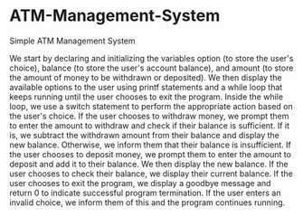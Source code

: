 # ATM-Management-System
Simple ATM Management System

We start by declaring and initializing the variables option (to store the user's choice), balance (to store the user's account balance), and amount (to store the amount of money to be withdrawn or deposited).
We then display the available options to the user using printf statements and a while loop that keeps running until the user chooses to exit the program.
Inside the while loop, we use a switch statement to perform the appropriate action based on the user's choice.
If the user chooses to withdraw money, we prompt them to enter the amount to withdraw and check if their balance is sufficient. If it is, we subtract the withdrawn amount from their balance and display the new balance. Otherwise, we inform them that their balance is insufficient.
If the user chooses to deposit money, we prompt them to enter the amount to deposit and add it to their balance. We then display the new balance.
If the user chooses to check their balance, we display their current balance.
If the user chooses to exit the program, we display a goodbye message and return 0 to indicate successful program termination.
If the user enters an invalid choice, we inform them of this and the program continues running.
